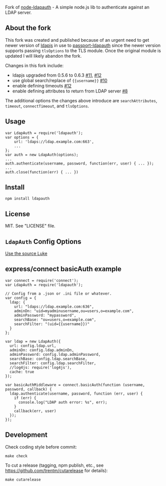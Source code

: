 Fork of [node-ldapauth](https://github.com/trentm/node-ldapauth) - A simple node.js lib to authenticate against an LDAP server.

## About the fork

This fork was created and published because of an urgent need to get newer
version of [ldapjs](http://ldapjs.org/) in use to
[passport-ldapauth](https://github.com/vesse/passport-ldapauth) since the newer
version supports passing `tlsOptions` to the TLS module. Once the original
module is updated I will likely abandon the fork.

Changes in this fork include:

* ldapjs upgraded from 0.5.6 to 0.6.3 [#11](https://github.com/trentm/node-ldapauth/issues/11),
[#12](https://github.com/trentm/node-ldapauth/issues/12)
* use global search/replace of `{{username}}` [#10](https://github.com/trentm/node-ldapauth/issues/10)
* enable defining timeouts [#12](https://github.com/trentm/node-ldapauth/issues/12)
* enable defining attributes to return from LDAP server [#8](https://github.com/trentm/node-ldapauth/issues/10)

The additional options the changes above introduce are `searchAttributes`,
`timeout`, `connectTimeout`, and `tlsOptions`.

## Usage

    var LdapAuth = require('ldapauth');
    var options = {
        url: 'ldaps://ldap.example.com:663',
        ...
    };
    var auth = new LdapAuth(options);
    ...
    auth.authenticate(username, password, function(err, user) { ... });
    ...
    auth.close(function(err) { ... })


## Install

    npm install ldapauth


## License

MIT. See "LICENSE" file.


## `LdapAuth` Config Options

[Use the source Luke](https://github.com/trentm/node-ldapauth/blob/master/lib/ldapauth.js#L25-55)


## express/connect basicAuth example

    var connect = require('connect');
    var LdapAuth = require('ldapauth');

    // Config from a .json or .ini file or whatever.
    var config = {
      ldap: {
        url: "ldaps://ldap.example.com:636",
        adminDn: "uid=myadminusername,ou=users,o=example.com",
        adminPassword: "mypassword",
        searchBase: "ou=users,o=example.com",
        searchFilter: "(uid={{username}})"
      }
    };

    var ldap = new LdapAuth({
      url: config.ldap.url,
      adminDn: config.ldap.adminDn,
      adminPassword: config.ldap.adminPassword,
      searchBase: config.ldap.searchBase,
      searchFilter: config.ldap.searchFilter,
      //log4js: require('log4js'),
      cache: true
    });

    var basicAuthMiddleware = connect.basicAuth(function (username, password, callback) {
      ldap.authenticate(username, password, function (err, user) {
        if (err) {
          console.log("LDAP auth error: %s", err);
        }
        callback(err, user)
      });
    });


## Development

Check coding style before commit:

    make check

To cut a release (tagging, npm publish, etc., see
<https://github.com/trentm/cutarelease> for details):

    make cutarelease

